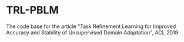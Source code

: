 # TRL-PBLM
The code base for the article "Task Refinement Learning for Improved Accuracy and Stability of Unsupervised Domain Adaptation", ACL 2019
